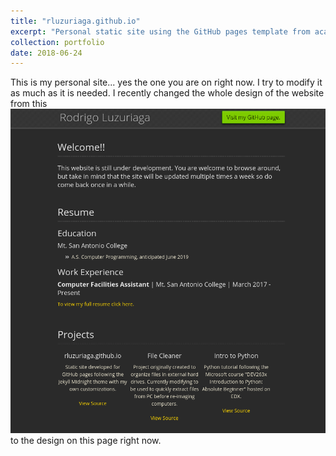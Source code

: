 ```yaml
---
title: "rluzuriaga.github.io"
excerpt: "Personal static site using the GitHub pages template from academicpages with a few of my my own customizations."
collection: portfolio
date: 2018-06-24
---
```


This is my personal site... yes the one you are on right now. I try to modify it as much as it is needed. I recently changed the whole design of the website from this
<img src='/images/old_design_site.png' width='600'>     
to the design on this page right now.
